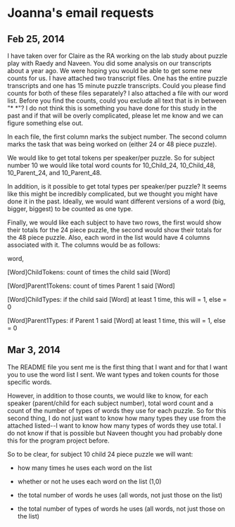 # Joanna's email requests


## Feb 25, 2014

I have taken over for Claire as the RA working on the lab study about puzzle play with Raedy and Naveen. You did some analysis on our transcripts about a year ago. We were hoping you would be able to get some new counts for us. I have attached two transcript files. One has the entire puzzle transcripts and one has 15 minute puzzle transcripts. Could you please find counts for both of these files separately? I also attached a file with our word list. Before you find the counts, could you exclude all text that is in between "* *"? I do not think this is something you have done for this study in the past and if that will be overly complicated, please let me know and we can figure something else out. 

In each file, the first column marks the subject number. The second column marks the task that was being worked on (either 24 or 48 piece puzzle). 

We would like to get total tokens per speaker/per puzzle. So for subject number 10 we would like total word counts for 10_Child_24, 10_Child_48, 10_Parent_24, and 10_Parent_48. 

In addition, is it possible to get total types per speaker/per puzzle? It seems like this might be incredibly complicated, but we thought you might have done it in the past. Ideally, we would want different versions of a word (big, bigger, biggest) to be counted as one type. 

Finally, we would like each subject to have two rows, the first would show their totals for the 24 piece puzzle, the second would show their totals for the 48 piece puzzle. Also, each word in the list would have 4 columns associated with it. The columns would be as follows:

word, 

[Word]ChildTokens: count of times the child said [Word]

[Word]Parent1Tokens: count of times Parent 1 said [Word]

[Word]ChildTypes: if the child said [Word] at least 1 time, this will = 1, else = 0

[Word]Parent1Types: if Parent 1 said [Word] at least 1 time, this will = 1, else = 0


## Mar 3, 2014

The README file you sent me is the first thing that I want and for that I want you to use the word list I sent. We want types and token counts for those specific words.

However, in addition to those counts, we would like to know, for each speaker (parent/child for each subject number), total word count and a count of the number of types of words they use for each puzzle. So for this second thing, I do not just want to know how many types they use from the attached listed--I want to know how many types of words they use total. I do not know if that is possible but Naveen thought you had probably done this for the program project before. 

So to be clear, for subject 10 child 24 piece puzzle we will want:

* how many times he uses each word on the list
* whether or not he uses each word on the list (1,0)

* the total number of words he uses (all words, not just those on the list)
* the total number of types of words he uses (all words, not just those on the list)


